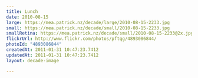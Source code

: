```yaml
---
title: Lunch
date: 2010-08-15
large: https://mea.patrick.nz/decade/large/2010-08-15-2233.jpg
small: https://mea.patrick.nz/decade/small/2010-08-15-2233.jpg
smallRetina: https://mea.patrick.nz/decade/small/2010-08-15-2233@2x.jpg
flickrUrl: http://www.flickr.com/photos/pftqg/4893086844/
photoId: "4893086844"
createdAt: 2011-01-31 10:47:23.7412
updatedAt: 2011-01-31 10:47:23.7412
layout: decade-image

---
```


